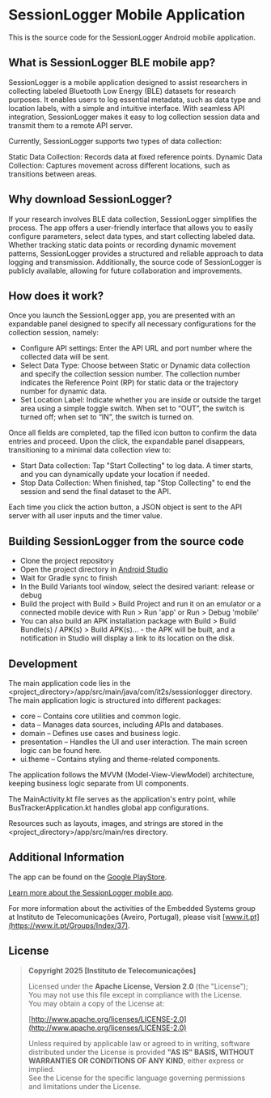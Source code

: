# SessionLogger Mobile Application
This is the source code for the SessionLogger Android mobile application.

## What is SessionLogger BLE mobile app?

SessionLogger is a mobile application designed to assist researchers in collecting labeled Bluetooth Low Energy (BLE) datasets for research purposes. It enables users to log essential metadata, such as data type and location labels, with a simple and intuitive interface. With seamless API integration, SessionLogger makes it easy to log collection session data and transmit them to a remote API server.

Currently, SessionLogger supports two types of data collection:

Static Data Collection: Records data at fixed reference points.
Dynamic Data Collection: Captures movement across different locations, such as transitions between areas.

## Why download SessionLogger?

If your research involves BLE data collection, SessionLogger simplifies the process. The app offers a user-friendly interface that allows you to easily configure parameters, select data types, and start collecting labeled data. Whether tracking static data points or recording dynamic movement patterns, SessionLogger provides a structured and reliable approach to data logging and transmission. Additionally, the source code of SessionLogger is publicly available, allowing for future collaboration and improvements.

## How does it work?

Once you launch the SessionLogger app, you are presented with an expandable panel designed to specify all necessary configurations for the collection session, namely: 
- Configure API settings:  Enter the API URL and port number where the collected data will be sent.
- Select Data Type: Choose between Static or Dynamic data collection and specify the collection session number. The
collection number indicates the Reference Point (RP) for 
static data or the trajectory number for dynamic data. 
- Set Location Label: Indicate whether you are inside or outside the target area using a simple toggle switch. When set to “OUT”, the switch is
turned off; when set to “IN”, the switch is turned on.

Once all fields are completed, tap the filled icon button to confirm the data entries and proceed. Upon the click, the expandable panel disappears, transitioning to a minimal data collection view to:
-  Start Data collection: Tap "Start Collecting" to log data. A timer starts, and you can dynamically update your location if needed.
- Stop Data Collection: When finished, tap "Stop Collecting" to end the session and send the final dataset to the API.

Each time you click the action button, a JSON object is sent to the API server with all user inputs and the timer value.

## Building SessionLogger from the source code
* Clone the project repository
* Open the project directory in [Android Studio](https://developer.android.com/studio)
* Wait for Gradle sync to finish
* In the Build Variants tool window, select the desired variant: release or debug
* Build the project with Build > Build Project and run it on an emulator or a connected mobile device with Run > Run 'app' or Run > Debug 'mobile'
* You can also build an APK installation package with Build > Build Bundle(s) / APK(s) > Build APK(s)... - the APK will be built, and a notification in Studio will display a link to its location on the disk.

## Development
The main application code lies in the <project_directory>/app/src/main/java/com/it2s/sessionlogger directory. The main application logic is structured into different packages:

* core – Contains core utilities and common logic.
* data – Manages data sources, including APIs and databases.
* domain – Defines use cases and business logic.
* presentation – Handles the UI and user interaction. The main screen logic can be found here.
* ui.theme – Contains styling and theme-related components.

The application follows the MVVM (Model-View-ViewModel) architecture, keeping business logic separate from UI components.

The MainActivity.kt file serves as the application's entry point, while BusTrackerApplication.kt handles global app configurations.

Resources such as layouts, images, and strings are stored in the <project_directory>/app/src/main/res directory.

## Additional Information
The app can be found on the [Google PlayStore]().

[Learn more about the SessionLogger mobile app]().

For more information about the activities of the Embedded Systems group at Instituto de Telecomunicações (Aveiro, Portugal), please visit [www.it.pt](https://www.it.pt/Groups/Index/37).

## License

> **Copyright 2025 [Instituto de Telecomunicações]**  
>  
> Licensed under the **Apache License, Version 2.0** (the "License");  
> You may not use this file except in compliance with the License.  
> You may obtain a copy of the License at:  
>  
> [http://www.apache.org/licenses/LICENSE-2.0](http://www.apache.org/licenses/LICENSE-2.0)  
>  
> Unless required by applicable law or agreed to in writing, software  
> distributed under the License is provided **"AS IS" BASIS,
> WITHOUT WARRANTIES OR CONDITIONS OF ANY KIND**, either express or implied.  
> See the License for the specific language governing permissions  
> and limitations under the License.
